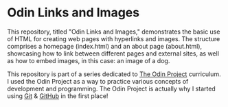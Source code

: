 # Odin Links and Images

This repository, titled "Odin Links and Images," demonstrates the basic use of HTML for creating web pages with hyperlinks and images. The structure comprises a homepage (index.html) and an about page (about.html), showcasing how to link between different pages and external sites, as well as how to embed images, in this case: an image of a dog.

This repository is part of a series dedicated to [The Odin Project](https://www.theodinproject.com/) curriculum. I used the Odin Project as a way to practice various concepts of development and programming. The Odin Project is actually why I started using [Git](https://git-scm.com/) & [GitHub](https://github.com/itsjordanmuller) in the first place!